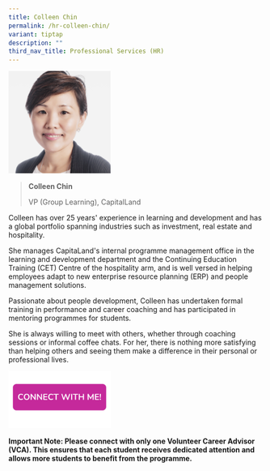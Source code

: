 ```yaml
---
title: Colleen Chin
permalink: /hr-colleen-chin/
variant: tiptap
description: ""
third_nav_title: Professional Services (HR)
---
```

<p></p>
<div class="isomer-image-wrapper">
<img style="width: 40%;" height="auto" width="100%" alt="" src="/images/Profile Photos/colleen chin.png">
</div>
<blockquote>
<p><strong>Colleen Chin</strong>
</p>
<p>VP (Group Learning), CapitalLand</p>
</blockquote>
<p></p>
<p>Colleen has over 25 years' experience in learning and development and
has a global portfolio spanning industries such as investment, real estate
and hospitality.</p>
<p>She manages CapitaLand's internal programme management office in the learning
and development department and the Continuing Education Training (CET)
Centre of the hospitality arm, and is well versed in helping employees
adapt to new enterprise resource planning (ERP) and people management solutions.</p>
<p>Passionate about people development, Colleen has undertaken formal training
in performance and career coaching and has participated in mentoring programmes
for students.</p>
<p>She is always willing to meet with others, whether through coaching sessions
or informal coffee chats. For her, there is nothing more satisfying than
helping others and seeing them make a difference in their personal or professional
lives.</p>
<p></p><a class="isomer-image-wrapper" href="https://form.gov.sg/677f3360fa52e54113d34626"><img style="width: 40%;" height="auto" width="100%" alt="" src="/images/Page Photos/CONNECT_WITH_ME.png"></a>
<p></p>
<p><strong>Important Note: Please connect with only one Volunteer Career Advisor (VCA). This ensures that each student receives dedicated attention and allows more students to benefit from the programme.</strong>
</p>